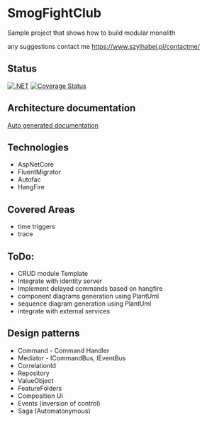 # SmogFightClub
Sample project that shows how to build modular monolith

any suggestions contact me https://www.szylhabel.pl/contactme/

## Status
[![.NET](https://github.com/mr0zek/SmogFightClub/actions/workflows/dotnet.yml/badge.svg)](https://github.com/mr0zek/SmogFightClub/actions/workflows/dotnet.yml)
[![Coverage Status](https://coveralls.io/repos/github/mr0zek/SmogFightClub/badge.svg?branch=master)](https://coveralls.io/github/mr0zek/SmogFightClub?branch=master)

## Architecture documentation
[Auto generated documentation](docs/ArchitectureDocumentation/sequenceDiagrams.md)

## Technologies
- AspNetCore 
- FluentMigrator 
- Autofac
- HangFire

## Covered Areas
- time triggers
- trace

## ToDo:
- CRUD module Template
- Integrate with identity server
- Implement delayed commands based on hangfire
- component diagrams generation using PlantUml
- sequence diagram generation using PlantUml
- integrate with external services
  
## Design patterns
- Command - Command Handler
- Mediator - ICommandBus, IEventBus
- CorrelationId
- Repository
- ValueObject
- FeatureFolders
- Composition UI
- Events (inversion of control)
- Saga (Automatonymous)

